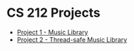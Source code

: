 CS 212 Projects
===============

- [Project 1 - Music Library](https://github.com/CS212-S16/projects/blob/master/Project/specifications/project1.md)
- [Project 2 - Thread-safe Music Library](https://github.com/CS212-S16/projects/blob/master/Project/specifications/project2.md)
